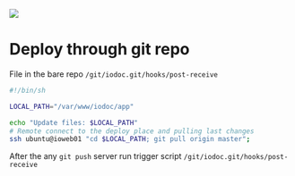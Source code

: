 ![](https://upload.wikimedia.org/wikipedia/commons/thumb/e/e0/Git-logo.svg/512px-Git-logo.svg.png)
# Deploy through git repo
File in the bare repo `/git/iodoc.git/hooks/post-receive`
```bash
#!/bin/sh

LOCAL_PATH="/var/www/iodoc/app"

echo "Update files: $LOCAL_PATH"
# Remote connect to the deploy place and pulling last changes
ssh ubuntu@ioweb01 "cd $LOCAL_PATH; git pull origin master";
```

After the any `git push` server run trigger script `/git/iodoc.git/hooks/post-receive`
